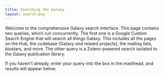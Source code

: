 ```yaml
---
title: Searching the Galaxy
layout: search.pug
---
```

Welcome to the comprehensive Galaxy search interface.  This page contains two
queries, which run concurrently.  The first one is a Google Custom Search
Engine that will search all things Galaxy.  This includes all the pages on the
Hub, the codebase (Galaxy *and* related projects), the mailing lists, biostars,
and more.  The other query is a Zotero-powered search isolated to the Galaxy
publication library.

If you haven't already, enter your query into the box in
the masthead, and results will appear below.
